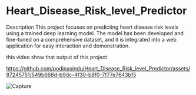 # Heart_Disease_Risk_level_Predictor

Description This project focuses on predicting heart disease risk levels using a trained deep learning model. The model has been developed and fine-tuned on a comprehensive dataset, and it is integrated into a web application for easy interaction and demonstration.

this video show that output of this project 

https://github.com/podipasindu/Heart_Disease_Risk_level_Predictor/assets/87245751/549b668d-b9dc-4f30-b8f0-7f77e7643b15

![Capture](https://github.com/podipasindu/Heart_Disease_Risk_level_Predictor/assets/87245751/33d7894b-3a62-480f-9ba0-ddfa239614d4)

